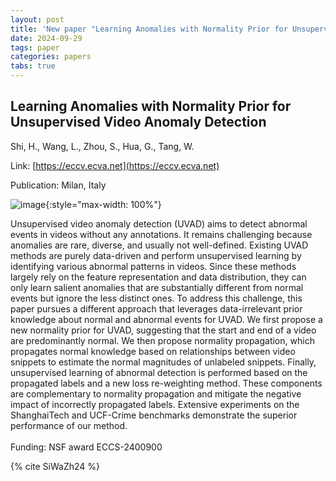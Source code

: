 ```yaml
---
layout: post
title: 'New paper "Learning Anomalies with Normality Prior for Unsupervised Video Anomaly Detection"'
date: 2024-09-29
tags: paper
categories: papers
tabs: true
---
```


## Learning Anomalies with Normality Prior for Unsupervised Video Anomaly Detection
Shi, H., Wang, L., Zhou, S., Hua, G., Tang, W.

Link: [https://eccv.ecva.net](https://eccv.ecva.net)

Publication: Milan, Italy


![image](https://www.evl.uic.edu/output/originals/wtang_learninganomolies.png-srcw.jpg){:style="max-width: 100%"}

Unsupervised video anomaly detection (UVAD) aims to detect abnormal events in videos without any annotations. It remains challenging because anomalies are rare, diverse, and usually not well-defined. Existing UVAD methods are purely data-driven and perform unsupervised learning by identifying various abnormal patterns in videos. Since these methods largely rely on the feature representation and data distribution, they can only learn salient anomalies that are substantially different from normal events but ignore the less distinct ones. To address this challenge, this paper pursues a different approach that leverages data-irrelevant prior knowledge about normal and abnormal events for UVAD. We first propose a new normality prior for UVAD, suggesting that the start and end of a video are predominantly normal. We then propose normality propagation, which propagates normal knowledge based on relationships between video snippets to estimate the normal magnitudes of unlabeled snippets. Finally, unsupervised learning of abnormal detection is performed based on the propagated labels and a new loss re-weighting method. These components are complementary to normality propagation and mitigate the negative impact of incorrectly propagated labels. Extensive experiments on the ShanghaiTech and UCF-Crime benchmarks demonstrate the superior performance of our method.<br><br>
Funding:  NSF award ECCS-2400900

{% cite SiWaZh24 %}
